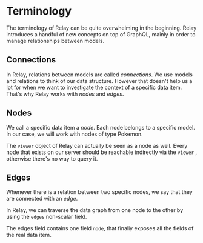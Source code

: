 # Terminology

The terminology of Relay can be quite overwhelming in the beginning. Relay introduces a handful of new concepts on top of GraphQL, mainly in order to manage relationships between models.

## Connections

In Relay, relations between models are called *connections*. We use models and relations to think of our data structure. However that doesn't help us a lot for when we want to investigate the context of a specific data item. That's why Relay works with *nodes* and *edges*.

## Nodes

We call a specific data item a *node*. Each node belongs to a specific model. In our case, we will work with nodes of type Pokemon.

The `viewer` object of Relay can actually be seen as a node as well. Every node that exists on our server should be reachable indirectly via the `viewer` , otherwise there's no way to query it.

## Edges

Whenever there is a relation between two specific nodes, we say that they are connected with an *edge*.

In Relay, we can traverse the data graph from one node to the other by using the `edges` non-scalar field.

The edges field contains one field `node`, that finally exposes all the fields of the real data item.
